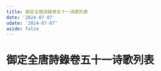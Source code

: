 ```yaml
---
title: 御定全唐詩錄卷五十一诗歌列表
date: '2024-07-07'
udate: '2024-07-07'
aside: false
---
```

# 御定全唐詩錄卷五十一诗歌列表

<PoemList :list="poems" :authorMap="authorMap" :chapternum="51" />

<script setup>
const chapter = '卷五十一';
import poems from '/data/qtsl/卷五十一/poems.json'
import authorMap from '/data/qtsl/卷五十一/author.json'
</script>
